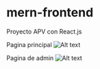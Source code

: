# mern-frontend
Proyecto APV con React.js

Pagina principal
![Alt text](https://i.ibb.co/KNmXS4m/img1.png "Login")

Pagina de admin
![Alt text]([https://i.ibb.co/KNmXS4m/img1.png](https://i.ibb.co/sWgtPFh/imagen-2022-05-20-124353528.png) "Admin")


